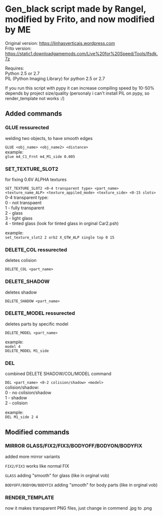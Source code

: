 # __Gen_black script made by Rangel, modified by Frito, and now modified by ME__

Original version: https://linhasverticais.wordpress.com </br>
Frito version: https://static1.downloadgamemods.com/Live%20for%20Speed/Tools/lfsdk.7z

Requires:</br>
Python 2.5 or 2.7</br>
PIL (Python Imaging Library) for python 2.5 or 2.7

If you run this script with pypy it can increase compiling speed by 10-50% depends by project size/quality (personaly i can't install PIL on pypy, so render_template not works :/)

## Added commands

### GLUE ressurected
welding two objects, to have smooth edges

`GLUE <obj_name> <obj_name2> <distance>`</br>
example:</br>
`glue m4_C1_Frnt m4_M1_side 0.005`

### SET_TEXTURE_SLOT2 
for fixing 0.6V ALPHA textures

`SET_TEXTURE_SLOT2 <0-4 transparent type> <part_name> <texture_name_ALP> <texture_appiled_mode> <texture_side> <0-15 slots>`</br>
0-4 transparent type:</br>
0 - not transpaent</br>
1 - fully transparent</br>
2 - glass</br>
3 - light glass</br>
4 - tinted glass (look for tinted glass in orginal Car2.psh)</br>

example:</br>
`set_texture_slot2 2 orb2 X_GTW_ALP single top 0 15`


### DELETE_COL ressurected
deletes colision</br>

`DELETE_COL <part_name>`

### DELETE_SHADOW
deletes shadow</br>

`DELETE_SHADOW <part_name>`


### DELETE_MODEL ressurected
deletes parts by specific model</br>

`DELETE_MODEL <part_name>`</br>

example:</br>
`model 4`</br>
`DELETE_MODEL M1_side`

### DEL
combined DELETE SHADOW/COL/MODEL command</br>

`DEL <part_name> <0-2 colision/shadow> <model>`</br>
colision/shadow: </br>
0 - no colision/shadow</br>
1 - shadow</br>
2 - colision</br>

example:</br>
`DEL M1_side 2 4`

## Modified commands

### MIRROR GLASS/FIX2/FIX3/BODYOFF/BODYON/BODYFIX
added more mirror variants</br>

`FIX2/FIX3` works like normal FIX </br>

`GLASS` adding "smooth" for glass (like in orginal vob)</br>

`BODYOFF/BODYON/BODYFIX` adding "smooth" for body parts (like in orginal vob)</br>

### RENDER_TEMPLATE
now it makes transparent PNG files, just change in commend .jpg to .png
